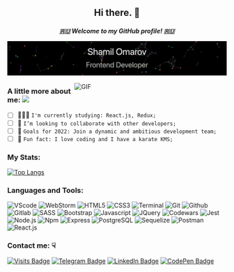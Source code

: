 ## <p align="center">Hi there. 👋</p>
***<p align="center">🇷🇺 Welcome to my GitHub profile! 🇷🇺</p>***

[![](https://github.com/omarovfrontend/omarovfrontend/blob/main/profile.gif?raw=true)](http://omarovfrontend.ru/) 
<!-- If you want the template for my gif, email me! -->

<img align="right" alt="GIF" width="350" src="https://media3.giphy.com/media/fuJPZBIIqzbt1kAYVc/giphy.gif?cid=ecf05e47guq07vqxyyeb82qdgqb7ekwpszlnqolhgpn0u8ni&rid=giphy.gif"/>

### <p>A little more about me: <img src="https://i.giphy.com/media/WUlplcMpOCEmTGBtBW/giphy.webp" width="50"></p>

 - [ ] 👨🏻‍💻 `I'm currently studying: React.js, Redux;`
 - [ ] 🤝 `I’m looking to collaborate with other developers;`
 - [ ] 🎯 `Goals for 2022: Join a dynamic and ambitious development team;`
 - [ ] 🤫 `Fun fact: I love coding and I have a karate KMS;`

### My Stats:
[![Top Langs](https://github-readme-stats.vercel.app/api/top-langs/?username=omarovfrontend&layout=compact)](https://github.com/anuraghazra/github-readme-stats)

### Languages and Tools:

![VScode](https://img.shields.io/badge/-VScode-000?&logo=Visual-Studio-Code)
![WebStorm](https://img.shields.io/badge/-WebStorm-000?&logo=WebStorm)
![HTML5](https://img.shields.io/badge/-HTML5-000?&logo=HTML5)
![CSS3](https://img.shields.io/badge/-CSS3-000?&logo=CSS3)
![Terminal](https://img.shields.io/badge/-Terminal-000?&logo=MacOS)
![Git](https://img.shields.io/badge/-Git-000?&logo=Git)
![Github](https://img.shields.io/badge/-Github-000?&logo=Github)
![Gitlab](https://img.shields.io/badge/-Gitlab-000?&logo=Gitlab)
![SASS](https://img.shields.io/badge/-SASS-000?&logo=SASS)
![Bootstrap](https://img.shields.io/badge/-Bootstrap-000?&logo=Bootstrap)
![Javascript](https://img.shields.io/badge/-JavaScript-000?&logo=Javascript)
![JQuery](https://img.shields.io/badge/-JQuery-000?&logo=JQuery)
![Codewars](https://img.shields.io/badge/-Codewars-000?&logo=Codewars)
![Jest](https://img.shields.io/badge/-Jest-000?&logo=Jest)
![Node.js](https://img.shields.io/badge/-Node.js-000?&logo=Node.js)
![Npm](https://img.shields.io/badge/-Npm-000?&logo=Npm)
![Express](https://img.shields.io/badge/-Express-000?&logo=Express)
![PostgreSQL](https://img.shields.io/badge/-PostgreSQL-000?&logo=PostgreSQL)
![Sequelize](https://img.shields.io/badge/-Sequelize-000?&logo=Sequelize)
![Postman](https://img.shields.io/badge/-Postman-000?&logo=Postman)
![React.js](https://img.shields.io/badge/-React.js-000?&logo=React)
<!-- ![Redux](https://img.shields.io/badge/-Redux-000?&logo=Redux) -->
<!-- ![ReduxSaga](https://img.shields.io/badge/-ReduxSaga-000?&logo=ReduxSaga) -->
<!-- ![Next.js](https://img.shields.io/badge/-Next.js-000?&logo=Next.js) -->
<!-- ![Typescript](https://img.shields.io/badge/-Typescript-000?&logo=Typescript) -->

<!-- ![Vue.js](https://img.shields.io/badge/-Vue.js-000?&logo=Vue) -->
<!-- ![Nuxt.js](https://img.shields.io/badge/-Nuxt.js-000?&logo=Nuxt) -->

### Contact me: ☟
[![Visits Badge](https://badges.pufler.dev/visits/omarovfrontend/omarovfrontend)](https://github.com/omarovfrontend/omarovfrontend)
[![Telegram Badge](https://img.shields.io/badge/Telegram-Profile-informational?style=flat&logo=telegram&logoColor=white&color=0966c2)](https://t.me/omarovfrontend)
[![LinkedIn Badge](https://img.shields.io/badge/LinkedIn-Profile-informational?style=flat&logo=linkedin&logoColor=white&color=0966c2)](https://www.linkedin.com/in/omarovfrontend/)
[![CodePen Badge](https://img.shields.io/badge/CodePen-Profile-informational?style=flat&logo=codepen&logoColor=white&color=0966c2)](https://codepen.io/omarovfrontend)
